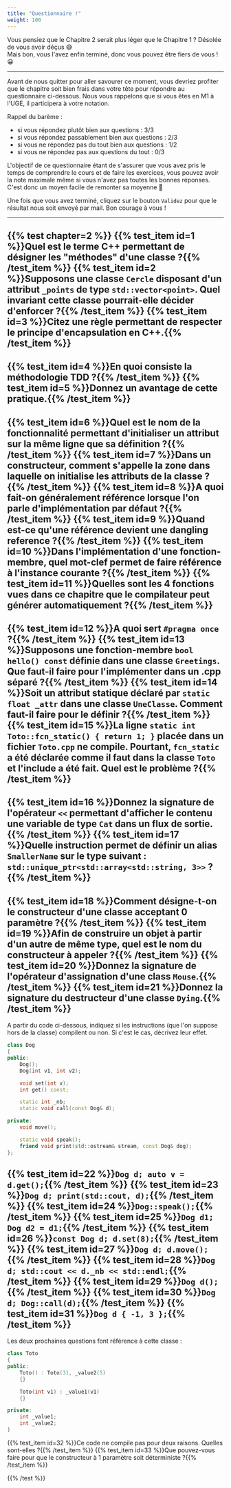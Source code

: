```yaml
---
title: "Questionnaire !"
weight: 100
---
```


Vous pensiez que le Chapitre 2 serait plus léger que le Chapitre 1 ? Désolée de vous avoir déçus 😅\
Mais bon, vous l'avez enfin terminé, donc vous pouvez être fiers de vous ! 😀

---

Avant de nous quitter pour aller savourer ce moment, vous devriez profiter que le chapitre soit bien frais dans votre tête pour répondre au questionnaire ci-dessous. Nous vous rappelons que si vous êtes en M1 à l'UGE, il participera à votre notation.

Rappel du barème :
- si vous répondez plutôt bien aux questions : 3/3
- si vous répondez passablement bien aux questions : 2/3
- si vous ne répondez pas du tout bien aux questions : 1/2
- si vous ne répondez pas aux questions du tout : 0/3

L'objectif de ce questionnaire étant de s'assurer que vous avez pris le temps de comprendre le cours et de faire les exercices, vous pouvez avoir la note maximale même si vous n'avez pas toutes les bonnes réponses. C'est donc un moyen facile de remonter sa moyenne 🙂

Une fois que vous avez terminé, cliquez sur le bouton `Validez` pour que le résultat nous soit envoyé par mail. Bon courage à vous !

---

{{% test chapter=2 %}}
{{% test_item id=1 %}}Quel est le terme C++ permettant de désigner les "méthodes" d'une classe ?{{% /test_item %}}
{{% test_item id=2 %}}Supposons une classe `Cercle` disposant d'un attribut `_points` de type `std::vector<point>`. Quel invariant cette classe pourrait-elle décider d'enforcer ?{{% /test_item %}}
{{% test_item id=3 %}}Citez une règle permettant de respecter le principe d'encapsulation en C++.{{% /test_item %}}
---
{{% test_item id=4 %}}En quoi consiste la méthodologie TDD ?{{% /test_item %}}
{{% test_item id=5 %}}Donnez un avantage de cette pratique.{{% /test_item %}}
---
{{% test_item id=6 %}}Quel est le nom de la fonctionnalité permettant d'initialiser un attribut sur la même ligne que sa définition ?{{% /test_item %}}
{{% test_item id=7 %}}Dans un constructeur, comment s'appelle la zone dans laquelle on initialise les attributs de la classe ?{{% /test_item %}}
{{% test_item id=8 %}}A quoi fait-on généralement référence lorsque l'on parle d'implémentation par défaut ?{{% /test_item %}}
{{% test_item id=9 %}}Quand est-ce qu'une référence devient une dangling reference ?{{% /test_item %}}
{{% test_item id=10 %}}Dans l'implémentation d'une fonction-membre, quel mot-clef permet de faire référence à l'instance courante ?{{% /test_item %}}
{{% test_item id=11 %}}Quelles sont les 4 fonctions vues dans ce chapitre que le compilateur peut générer automatiquement ?{{% /test_item %}}
---
{{% test_item id=12 %}}A quoi sert `#pragma once` ?{{% /test_item %}}
{{% test_item id=13 %}}Supposons une fonction-membre `bool hello() const` définie dans une classe `Greetings`. Que faut-il faire pour l'implémenter dans un .cpp séparé ?{{% /test_item %}}
{{% test_item id=14 %}}Soit un attribut statique déclaré par `static float _attr` dans une classe `UneClasse`. Comment faut-il faire pour le définir ?{{% /test_item %}}
{{% test_item id=15 %}}La ligne `static int Toto::fcn_static() { return 1; }` placée dans un fichier `Toto.cpp` ne compile. Pourtant, `fcn_static` a été déclarée comme il faut dans la classe `Toto` et l'include a été fait. Quel est le problème ?{{% /test_item %}}
---
{{% test_item id=16 %}}Donnez la signature de l'opérateur `<<` permettant d'afficher le contenu une variable de type `Cat` dans un flux de sortie.{{% /test_item %}}
{{% test_item id=17 %}}Quelle instruction permet de définir un alias `SmallerName` sur le type suivant : `std::unique_ptr<std::array<std::string, 3>>` ?{{% /test_item %}}
---
{{% test_item id=18 %}}Comment désigne-t-on le constructeur d'une classe acceptant 0 paramètre ?{{% /test_item %}}
{{% test_item id=19 %}}Afin de construire un objet à partir d'un autre de même type, quel est le nom du constructeur à appeler ?{{% /test_item %}}
{{% test_item id=20 %}}Donnez la signature de l'opérateur d'assignation d'une class `Mouse`.{{% /test_item %}}
{{% test_item id=21 %}}Donnez la signature du destructeur d'une classe `Dying`.{{% /test_item %}}
---
A partir du code ci-dessous, indiquez si les instructions (que l'on suppose hors de la classe) compilent ou non. Si c'est le cas, décrivez leur effet.
```cpp
class Dog
{
public:
    Dog();
    Dog(int v1, int v2);

    void set(int v);
    int get() const;

    static int _nb;
    static void call(const Dog& d);

private:
    void move();

    static void speak();
    friend void print(std::ostream& stream, const Dog& dog);
};
```

{{% test_item id=22 %}}`Dog d; auto v = d.get();`{{% /test_item %}}
{{% test_item id=23 %}}`Dog d; print(std::cout, d);`{{% /test_item %}}
{{% test_item id=24 %}}`Dog::speak();`{{% /test_item %}}
{{% test_item id=25 %}}`Dog d1; Dog d2 = d1;`{{% /test_item %}}
{{% test_item id=26 %}}`const Dog d; d.set(8);`{{% /test_item %}}
{{% test_item id=27 %}}`Dog d; d.move();`{{% /test_item %}}
{{% test_item id=28 %}}`Dog d; std::cout << d._nb << std::endl;`{{% /test_item %}}
{{% test_item id=29 %}}`Dog d();`{{% /test_item %}}
{{% test_item id=30 %}}`Dog d; Dog::call(d);`{{% /test_item %}}
{{% test_item id=31 %}}`Dog d { -1, 3 };`{{% /test_item %}}
---
Les deux prochaines questions font référence à cette classe :
```cpp
class Toto
{
public:
    Toto() : Toto(3), _value2(5)
    {}

    Toto(int v1) : _value1(v1)
    {}

private:
    int _value1;
    int _value2;
}
```
{{% test_item id=32 %}}Ce code ne compile pas pour deux raisons. Quelles sont-elles ?{{% /test_item %}}
{{% test_item id=33 %}}Que pouvez-vous faire pour que le constructeur à 1 paramètre soit déterministe ?{{% /test_item %}}

{{% /test %}}